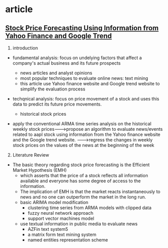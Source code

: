 # article
## [Stock Price Forecasting Using Information from Yahoo Finance and Google Trend](https://www.econ.berkeley.edu/sites/default/files/Selene%20Yue%20Xu.pdf)
1. introduction

- fundamental analysis: focus on undelying factors that affect a company's actual business and its future prospects
	- news articles and analyst opinions
	- most popular techniques to evaluate online news: text mining
	- this article use Yahoo finance website and Google trend website to simplify the evaluation process

- techqnical analysis: focus on price movement of a stock and uses this data to predict its future price movements.
	- historical stock prices

- apply the conventional ARMA time series analysis on the historical weekly stock prices--->propose an algorithm to evaluate news/events related to aapl stock using information from the Yahoo finance website and the Google trend website. --->regress the changes in weekly stock prices on the values of the news at the beginning of the week

2. Literature Review

- The basic theory regarding stock price forecasting is the Efficient Market Hypothesis (EMH)
	- which asserts that the price of a stock reflects all information available and everyone has some degree of access to the information. 
	- The implication of EMH is that the market reacts instantaneously to news and no one can outperform the market in the long run.
	- basic ARIMA model modification
		- clustering time series from ARMA models with clipped data
		- fuzzy neural network approach
		- support vector machines model
	- use textual information in public media to evaluate news
		- AZFin text system5
		- a matrix form text mining system
		- named entities representation scheme